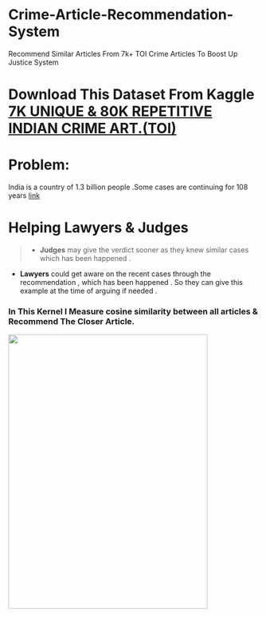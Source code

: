 # Crime-Article-Recommendation-System
Recommend Similar Articles From 7k+ TOI Crime Articles To Boost Up Justice System

# Download This Dataset From Kaggle [7K UNIQUE & 80K REPETITIVE INDIAN CRIME ART.(TOI)](https://www.kaggle.com/datasets/soumendraprasad/80000-crime-related-indian-articles)
# Problem:

India is a country of 1.3 billion people .Some cases are continuing for 108 years [link](https://timesofindia.indiatimes.com/city/patna/bihar-verdict-even-after-108-years-fails-to-end-legal-battle-over-land/articleshow/91586020.cms)

# Helping Lawyers & Judges

>- **Judges** may give the verdict sooner as they knew similar cases which has been happened . 
 - **Lawyers** could get aware on the recent cases through the recommendation , which has been happened . So they can give this example at the time of arguing if needed .

### **In This Kernel I Measure cosine similarity between all articles & Recommend The Closer Article.**

<img src="https://as2.ftcdn.net/jpg/01/35/10/85/500_F_135108594_JBwTqKaBmmFG1AteoM3MZdkeuyXhHXkR.jpg" width=400 height=550/>

